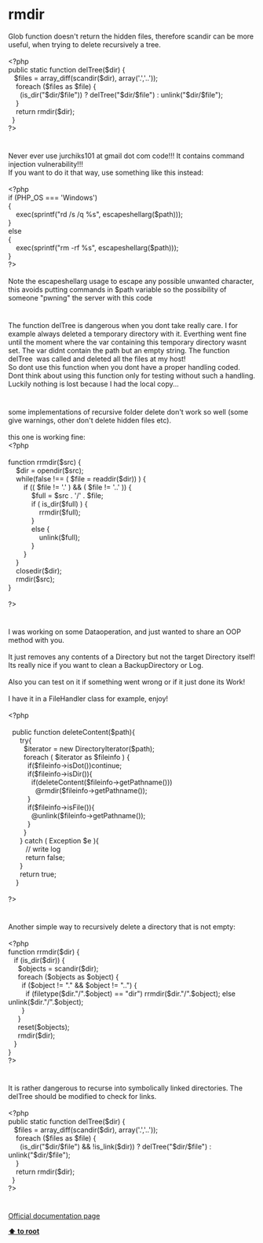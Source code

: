 # rmdir




<div class="phpcode"><span class="html">
Glob function doesn&apos;t return the hidden files, therefore scandir can be more useful, when trying to delete recursively a tree.
<br>
<br><span class="default">&lt;?php
<br></span><span class="keyword">public static function </span><span class="default">delTree</span><span class="keyword">(</span><span class="default">$dir</span><span class="keyword">) {
<br>&#xA0;&#xA0; </span><span class="default">$files </span><span class="keyword">= </span><span class="default">array_diff</span><span class="keyword">(</span><span class="default">scandir</span><span class="keyword">(</span><span class="default">$dir</span><span class="keyword">), array(</span><span class="string">&apos;.&apos;</span><span class="keyword">,</span><span class="string">&apos;..&apos;</span><span class="keyword">));
<br>&#xA0; &#xA0; foreach (</span><span class="default">$files </span><span class="keyword">as </span><span class="default">$file</span><span class="keyword">) {
<br>&#xA0; &#xA0; &#xA0; (</span><span class="default">is_dir</span><span class="keyword">(</span><span class="string">&quot;</span><span class="default">$dir</span><span class="string">/</span><span class="default">$file</span><span class="string">&quot;</span><span class="keyword">)) ? </span><span class="default">delTree</span><span class="keyword">(</span><span class="string">&quot;</span><span class="default">$dir</span><span class="string">/</span><span class="default">$file</span><span class="string">&quot;</span><span class="keyword">) : </span><span class="default">unlink</span><span class="keyword">(</span><span class="string">&quot;</span><span class="default">$dir</span><span class="string">/</span><span class="default">$file</span><span class="string">&quot;</span><span class="keyword">);
<br>&#xA0; &#xA0; }
<br>&#xA0; &#xA0; return </span><span class="default">rmdir</span><span class="keyword">(</span><span class="default">$dir</span><span class="keyword">);
<br>&#xA0; }
<br></span><span class="default">?&gt;</span>
</span>
</div>
  

#


<div class="phpcode"><span class="html">
Never ever use jurchiks101 at gmail dot com code!!! It contains command injection vulnerability!!!<br>If you want to do it that way, use something like this instead:<br><br><span class="default">&lt;?php<br></span><span class="keyword">if (</span><span class="default">PHP_OS </span><span class="keyword">=== </span><span class="string">&apos;Windows&apos;</span><span class="keyword">)<br>{<br>&#xA0; &#xA0; </span><span class="default">exec</span><span class="keyword">(</span><span class="default">sprintf</span><span class="keyword">(</span><span class="string">&quot;rd /s /q %s&quot;</span><span class="keyword">, </span><span class="default">escapeshellarg</span><span class="keyword">(</span><span class="default">$path</span><span class="keyword">)));<br>}<br>else<br>{<br>&#xA0; &#xA0; </span><span class="default">exec</span><span class="keyword">(</span><span class="default">sprintf</span><span class="keyword">(</span><span class="string">&quot;rm -rf %s&quot;</span><span class="keyword">, </span><span class="default">escapeshellarg</span><span class="keyword">(</span><span class="default">$path</span><span class="keyword">)));<br>}<br></span><span class="default">?&gt;<br></span><br>Note the escapeshellarg usage to escape any possible unwanted character, this avoids putting commands in $path variable so the possibility of someone &quot;pwning&quot; the server with this code</span>
</div>
  

#


<div class="phpcode"><span class="html">
The function delTree is dangerous when you dont take really care. I for example always deleted a temporary directory with it. Everthing went fine until the moment where the var containing this temporary directory wasnt set. The var didnt contain the path but an empty string. The function delTree&#xA0; was called and deleted all the files at my host!<br>So dont use this function when you dont have a proper handling coded. Dont think about using this function only for testing without such a handling.<br>Luckily nothing is lost because I had the local copy...</span>
</div>
  

#


<div class="phpcode"><span class="html">
some implementations of recursive folder delete don&apos;t work so well (some give warnings, other don&apos;t delete hidden files etc).<br><br>this one is working fine:<br><span class="default">&lt;?php<br><br></span><span class="keyword">function </span><span class="default">rrmdir</span><span class="keyword">(</span><span class="default">$src</span><span class="keyword">) {<br>&#xA0; &#xA0; </span><span class="default">$dir </span><span class="keyword">= </span><span class="default">opendir</span><span class="keyword">(</span><span class="default">$src</span><span class="keyword">);<br>&#xA0; &#xA0; while(</span><span class="default">false </span><span class="keyword">!== ( </span><span class="default">$file </span><span class="keyword">= </span><span class="default">readdir</span><span class="keyword">(</span><span class="default">$dir</span><span class="keyword">)) ) {<br>&#xA0; &#xA0; &#xA0; &#xA0; if (( </span><span class="default">$file </span><span class="keyword">!= </span><span class="string">&apos;.&apos; </span><span class="keyword">) &amp;&amp; ( </span><span class="default">$file </span><span class="keyword">!= </span><span class="string">&apos;..&apos; </span><span class="keyword">)) {<br>&#xA0; &#xA0; &#xA0; &#xA0; &#xA0; &#xA0; </span><span class="default">$full </span><span class="keyword">= </span><span class="default">$src </span><span class="keyword">. </span><span class="string">&apos;/&apos; </span><span class="keyword">. </span><span class="default">$file</span><span class="keyword">;<br>&#xA0; &#xA0; &#xA0; &#xA0; &#xA0; &#xA0; if ( </span><span class="default">is_dir</span><span class="keyword">(</span><span class="default">$full</span><span class="keyword">) ) {<br>&#xA0; &#xA0; &#xA0; &#xA0; &#xA0; &#xA0; &#xA0; &#xA0; </span><span class="default">rrmdir</span><span class="keyword">(</span><span class="default">$full</span><span class="keyword">);<br>&#xA0; &#xA0; &#xA0; &#xA0; &#xA0; &#xA0; }<br>&#xA0; &#xA0; &#xA0; &#xA0; &#xA0; &#xA0; else {<br>&#xA0; &#xA0; &#xA0; &#xA0; &#xA0; &#xA0; &#xA0; &#xA0; </span><span class="default">unlink</span><span class="keyword">(</span><span class="default">$full</span><span class="keyword">);<br>&#xA0; &#xA0; &#xA0; &#xA0; &#xA0; &#xA0; }<br>&#xA0; &#xA0; &#xA0; &#xA0; }<br>&#xA0; &#xA0; }<br>&#xA0; &#xA0; </span><span class="default">closedir</span><span class="keyword">(</span><span class="default">$dir</span><span class="keyword">);<br>&#xA0; &#xA0; </span><span class="default">rmdir</span><span class="keyword">(</span><span class="default">$src</span><span class="keyword">);<br>}<br><br></span><span class="default">?&gt;</span>
</span>
</div>
  

#


<div class="phpcode"><span class="html">
I was working on some Dataoperation, and just wanted to share an OOP method with you.<br><br>It just removes any contents of a Directory but not the target Directory itself! Its really nice if you want to clean a BackupDirectory or Log.<br><br>Also you can test on it if something went wrong or if it just done its Work!<br><br>I have it in a FileHandler class for example, enjoy!<br><br><span class="default">&lt;?php <br><br>&#xA0; </span><span class="keyword">public function </span><span class="default">deleteContent</span><span class="keyword">(</span><span class="default">$path</span><span class="keyword">){<br>&#xA0; &#xA0; &#xA0; try{<br>&#xA0; &#xA0; &#xA0; &#xA0; </span><span class="default">$iterator </span><span class="keyword">= new </span><span class="default">DirectoryIterator</span><span class="keyword">(</span><span class="default">$path</span><span class="keyword">);<br>&#xA0; &#xA0; &#xA0; &#xA0; foreach ( </span><span class="default">$iterator </span><span class="keyword">as </span><span class="default">$fileinfo </span><span class="keyword">) {<br>&#xA0; &#xA0; &#xA0; &#xA0; &#xA0; if(</span><span class="default">$fileinfo</span><span class="keyword">-&gt;</span><span class="default">isDot</span><span class="keyword">())continue;<br>&#xA0; &#xA0; &#xA0; &#xA0; &#xA0; if(</span><span class="default">$fileinfo</span><span class="keyword">-&gt;</span><span class="default">isDir</span><span class="keyword">()){<br>&#xA0; &#xA0; &#xA0; &#xA0; &#xA0; &#xA0; if(</span><span class="default">deleteContent</span><span class="keyword">(</span><span class="default">$fileinfo</span><span class="keyword">-&gt;</span><span class="default">getPathname</span><span class="keyword">()))<br>&#xA0; &#xA0; &#xA0; &#xA0; &#xA0; &#xA0; &#xA0; @</span><span class="default">rmdir</span><span class="keyword">(</span><span class="default">$fileinfo</span><span class="keyword">-&gt;</span><span class="default">getPathname</span><span class="keyword">());<br>&#xA0; &#xA0; &#xA0; &#xA0; &#xA0; }<br>&#xA0; &#xA0; &#xA0; &#xA0; &#xA0; if(</span><span class="default">$fileinfo</span><span class="keyword">-&gt;</span><span class="default">isFile</span><span class="keyword">()){<br>&#xA0; &#xA0; &#xA0; &#xA0; &#xA0; &#xA0; @</span><span class="default">unlink</span><span class="keyword">(</span><span class="default">$fileinfo</span><span class="keyword">-&gt;</span><span class="default">getPathname</span><span class="keyword">());<br>&#xA0; &#xA0; &#xA0; &#xA0; &#xA0; }<br>&#xA0; &#xA0; &#xA0; &#xA0; }<br>&#xA0; &#xA0; &#xA0; } catch ( </span><span class="default">Exception $e </span><span class="keyword">){<br>&#xA0; &#xA0; &#xA0; &#xA0;&#xA0; </span><span class="comment">// write log<br>&#xA0; &#xA0; &#xA0; &#xA0;&#xA0; </span><span class="keyword">return </span><span class="default">false</span><span class="keyword">;<br>&#xA0; &#xA0; &#xA0; }<br>&#xA0; &#xA0; &#xA0; return </span><span class="default">true</span><span class="keyword">;<br>&#xA0; &#xA0; }<br><br></span><span class="default">?&gt;</span>
</span>
</div>
  

#


<div class="phpcode"><span class="html">
Another simple way to recursively delete a directory that is not empty:
<br>
<br><span class="default">&lt;?php
<br> </span><span class="keyword">function </span><span class="default">rrmdir</span><span class="keyword">(</span><span class="default">$dir</span><span class="keyword">) {
<br>&#xA0;&#xA0; if (</span><span class="default">is_dir</span><span class="keyword">(</span><span class="default">$dir</span><span class="keyword">)) {
<br>&#xA0; &#xA0;&#xA0; </span><span class="default">$objects </span><span class="keyword">= </span><span class="default">scandir</span><span class="keyword">(</span><span class="default">$dir</span><span class="keyword">);
<br>&#xA0; &#xA0;&#xA0; foreach (</span><span class="default">$objects </span><span class="keyword">as </span><span class="default">$object</span><span class="keyword">) {
<br>&#xA0; &#xA0; &#xA0;&#xA0; if (</span><span class="default">$object </span><span class="keyword">!= </span><span class="string">&quot;.&quot; </span><span class="keyword">&amp;&amp; </span><span class="default">$object </span><span class="keyword">!= </span><span class="string">&quot;..&quot;</span><span class="keyword">) {
<br>&#xA0; &#xA0; &#xA0; &#xA0;&#xA0; if (</span><span class="default">filetype</span><span class="keyword">(</span><span class="default">$dir</span><span class="keyword">.</span><span class="string">&quot;/&quot;</span><span class="keyword">.</span><span class="default">$object</span><span class="keyword">) == </span><span class="string">&quot;dir&quot;</span><span class="keyword">) </span><span class="default">rrmdir</span><span class="keyword">(</span><span class="default">$dir</span><span class="keyword">.</span><span class="string">&quot;/&quot;</span><span class="keyword">.</span><span class="default">$object</span><span class="keyword">); else </span><span class="default">unlink</span><span class="keyword">(</span><span class="default">$dir</span><span class="keyword">.</span><span class="string">&quot;/&quot;</span><span class="keyword">.</span><span class="default">$object</span><span class="keyword">);
<br>&#xA0; &#xA0; &#xA0;&#xA0; }
<br>&#xA0; &#xA0;&#xA0; }
<br>&#xA0; &#xA0;&#xA0; </span><span class="default">reset</span><span class="keyword">(</span><span class="default">$objects</span><span class="keyword">);
<br>&#xA0; &#xA0;&#xA0; </span><span class="default">rmdir</span><span class="keyword">(</span><span class="default">$dir</span><span class="keyword">);
<br>&#xA0;&#xA0; }
<br> }
<br></span><span class="default">?&gt;</span>
</span>
</div>
  

#


<div class="phpcode"><span class="html">
It is rather dangerous to recurse into symbolically linked directories. The delTree should be modified to check for links.<br><br><span class="default">&lt;?php <br></span><span class="keyword">public static function </span><span class="default">delTree</span><span class="keyword">(</span><span class="default">$dir</span><span class="keyword">) { <br>&#xA0;&#xA0; </span><span class="default">$files </span><span class="keyword">= </span><span class="default">array_diff</span><span class="keyword">(</span><span class="default">scandir</span><span class="keyword">(</span><span class="default">$dir</span><span class="keyword">), array(</span><span class="string">&apos;.&apos;</span><span class="keyword">,</span><span class="string">&apos;..&apos;</span><span class="keyword">)); <br>&#xA0; &#xA0; foreach (</span><span class="default">$files </span><span class="keyword">as </span><span class="default">$file</span><span class="keyword">) { <br>&#xA0; &#xA0; &#xA0; (</span><span class="default">is_dir</span><span class="keyword">(</span><span class="string">&quot;</span><span class="default">$dir</span><span class="string">/</span><span class="default">$file</span><span class="string">&quot;</span><span class="keyword">) &amp;&amp; !</span><span class="default">is_link</span><span class="keyword">(</span><span class="default">$dir</span><span class="keyword">)) ? </span><span class="default">delTree</span><span class="keyword">(</span><span class="string">&quot;</span><span class="default">$dir</span><span class="string">/</span><span class="default">$file</span><span class="string">&quot;</span><span class="keyword">) : </span><span class="default">unlink</span><span class="keyword">(</span><span class="string">&quot;</span><span class="default">$dir</span><span class="string">/</span><span class="default">$file</span><span class="string">&quot;</span><span class="keyword">); <br>&#xA0; &#xA0; } <br>&#xA0; &#xA0; return </span><span class="default">rmdir</span><span class="keyword">(</span><span class="default">$dir</span><span class="keyword">); <br>&#xA0; } <br></span><span class="default">?&gt;</span>
</span>
</div>
  

#

[Official documentation page](https://www.php.net/manual/en/function.rmdir.php)

**[⬆ to root](/)**